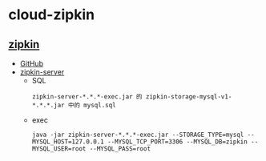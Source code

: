 # cloud-zipkin

## [zipkin](https://zipkin.io/)

- [GitHub](https://github.com/openzipkin/zipkin)
- [zipkin-server](https://repo1.maven.org/maven2/io/zipkin/java/zipkin-server/)
    - SQL
        ```
        zipkin-server-*.*.*-exec.jar 的 zipkin-storage-mysql-v1-*.*.*.jar 中的 mysql.sql
        ```
    - exec
        ```
        java -jar zipkin-server-*.*.*-exec.jar --STORAGE_TYPE=mysql --MYSQL_HOST=127.0.0.1 --MYSQL_TCP_PORT=3306 --MYSQL_DB=zipkin --MYSQL_USER=root --MYSQL_PASS=root
        ```
